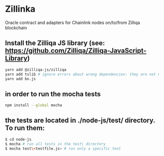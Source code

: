# Zillinka
Oracle contract and adapters for Chainlink nodes on/to/from Zilliqa blockchain

## Install the Zilliqa JS library (see: https://github.com/Zilliqa/Zilliqa-JavaScript-Library)
```bash
yarn add @zilliqa-js/zilliqa
yarn add tslib # ignore errors about wrong dependencies: they are not needed
yarn add bn.js
```

## in order to run the mocha tests
```bash
npm install --global mocha
```

## the tests are located in ./node-js/test/ directory. To run them:
```bash
$ cd node-js
$ mocha # run all tests in the test\ directory
$ mocha test\<testfile.js> # run only a specific test
```
